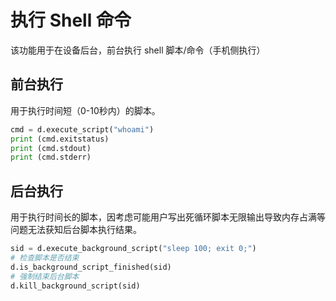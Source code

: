 # 执行 Shell 命令

该功能用于在设备后台，前台执行 shell 脚本/命令（手机侧执行）

## 前台执行

用于执行时间短（0-10秒内）的脚本。

```python
cmd = d.execute_script("whoami")
print (cmd.exitstatus)
print (cmd.stdout)
print (cmd.stderr)
```

## 后台执行

用于执行时间长的脚本，因考虑可能用户写出死循环脚本无限输出导致内存占满等问题无法获知后台脚本执行结果。

```python
sid = d.execute_background_script("sleep 100; exit 0;")
# 检查脚本是否结束
d.is_background_script_finished(sid)
# 强制结束后台脚本
d.kill_background_script(sid)
```
